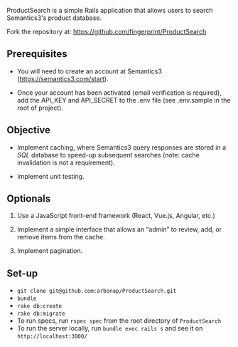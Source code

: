 ProductSearch is a simple Rails application that allows users to search Semantics3's product database.

Fork the repository at: https://github.com/fingerprint/ProductSearch

## Prerequisites

- You will need to create an account at Semantics3 (https://semantics3.com/start).

- Once your account has been activated (email verification is required), add the API_KEY and API_SECRET to the .env file (see .env.sample in the root of project).

## Objective

- Implement caching, where Semantics3 query responses are stored in a *SQL* database to speed-up subsequent searches (note: cache invalidation is not a requirement).

- Implement unit testing.

## Optionals

1. Use a JavaScript front-end framework (React, Vue.js, Angular, etc.)

2. Implement a simple interface that allows an “admin” to review, add, or remove items from the cache.

3. Implement pagination.

## Set-up
- `git clone git@github.com:arbonap/ProductSearch.git`
- `bundle`
- `rake db:create`
- `rake db:migrate`
- To run specs, run `rspec spec` from the root directory of `ProductSearch`
- To run the server locally, run `bundle exec rails s` and see it on `http://localhost:3000/`
